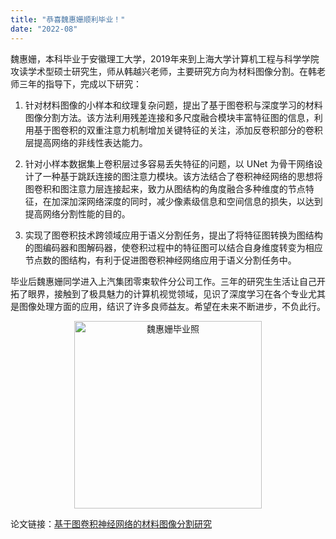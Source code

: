 ```yaml
---
title: "恭喜魏惠姗顺利毕业！"
date: "2022-08"
---
```


魏惠姗，本科毕业于安徽理工大学，2019年来到上海大学计算机工程与科学学院攻读学术型硕士研究生，师从韩越兴老师，主要研究方向为材料图像分割。在韩老师三年的指导下，完成以下研究：

1. 针对材料图像的小样本和纹理复杂问题，提出了基于图卷积与深度学习的材料图像分割方法。该方法利用残差连接和多尺度融合模块丰富特征图的信息，利用基于图卷积的双重注意力机制增加关键特征的关注，添加反卷积部分的卷积层提高网络的非线性表达能力。 

2. 针对小样本数据集上卷积层过多容易丢失特征的问题，以 UNet 为骨干网络设计了一种基于跳跃连接的图注意力模块。该方法结合了卷积神经网络的思想将图卷积和图注意力层连接起来，致力从图结构的角度融合多种维度的节点特征，在加深加深网络深度的同时，减少像素级信息和空间信息的损失，以达到提高网络分割性能的目的。

3. 实现了图卷积技术跨领域应用于语义分割任务，提出了将特征图转换为图结构的图编码器和图解码器，使卷积过程中的特征图可以结合自身维度转变为相应节点数的图结构，有利于促进图卷积神经网络应用于语义分割任务中。 

毕业后魏惠姗同学进入上汽集团零束软件分公司工作。三年的研究生生活让自己开拓了眼界，接触到了极具魅力的计算机视觉领域，见识了深度学习在各个专业尤其是图像处理方面的应用，结识了许多良师益友。希望在未来不断进步，不负此行。

<p align="center">
  <img src="/images/indexPic/2022/graduated/weihuishan.jpg" alt="魏惠姗毕业照" style="width:300px;" />
</p>

论文链接：[基于图卷积神经网络的材料图像分割研究](/paper/2022/weihuishan_paper.pdf) 